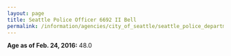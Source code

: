 ```yaml
---
layout: page
title: Seattle Police Officer 6692 II Bell
permalink: /information/agencies/city_of_seattle/seattle_police_department/copbook/6692/
---
```


**Age as of Feb. 24, 2016:** 48.0
